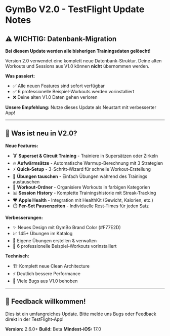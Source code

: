 # GymBo V2.0 - TestFlight Update Notes

## ⚠️ WICHTIG: Datenbank-Migration

**Bei diesem Update werden alle bisherigen Trainingsdaten gelöscht!**

Version 2.0 verwendet eine komplett neue Datenbank-Struktur. Deine alten Workouts und Sessions aus V1.0 können **nicht** übernommen werden.

**Was passiert:**
- ✅ Alle neuen Features sind sofort verfügbar
- ✅ 6 professionelle Beispiel-Workouts werden vorinstalliert
- ❌ Deine alten V1.0 Daten gehen verloren

**Unsere Empfehlung:** Nutze dieses Update als Neustart mit verbesserter App!

---

## 🎉 Was ist neu in V2.0?

**Neue Features:**
- 🏋️ **Superset & Circuit Training** - Trainiere in Supersätzen oder Zirkeln
- 🔥 **Aufwärmsätze** - Automatische Warmup-Berechnung mit 3 Strategien
- ⚡ **Quick-Setup** - 3-Schritt-Wizard für schnelle Workout-Erstellung
- 🔄 **Übungen tauschen** - Einfach Übungen während des Trainings austauschen
- 📂 **Workout-Ordner** - Organisiere Workouts in farbigen Kategorien
- 📊 **Session History** - Komplette Trainingshistorie mit Streak-Tracking
- ❤️ **Apple Health** - Integration mit HealthKit (Gewicht, Kalorien, etc.)
- ⏱️ **Per-Set Pausenzeiten** - Individuelle Rest-Times für jeden Satz

**Verbesserungen:**
- ✨ Neues Design mit GymBo Brand Color (#F77E2D)
- 📈 145+ Übungen im Katalog
- 🎯 Eigene Übungen erstellen & verwalten
- 💪 6 professionelle Beispiel-Workouts vorinstalliert

**Technisch:**
- 🏗️ Komplett neue Clean Architecture
- ⚡ Deutlich bessere Performance
- 🐛 Viele Bugs aus V1.0 behoben

---

## 📝 Feedback willkommen!

Dies ist ein umfangreiches Update. Bitte melde uns Bugs oder Feedback direkt in der TestFlight-App!

**Version:** 2.6.0+
**Build:** Beta
**Mindest-iOS:** 17.0
